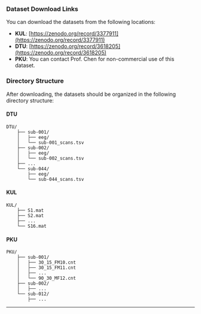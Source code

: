 ### Dataset Download Links

You can download the datasets from the following locations:

- **KUL**: [https://zenodo.org/record/3377911](https://zenodo.org/record/3377911)
- **DTU**: [https://zenodo.org/record/3618205](https://zenodo.org/record/3618205)
- **PKU**: You can contact Prof. Chen for non-commercial use of this dataset.

### Directory Structure

After downloading, the datasets should be organized in the following directory structure:

#### DTU
```
DTU/
    ├── sub-001/
    │   ├── eeg/
    │   └── sub-001_scans.tsv
    ├── sub-002/
    │   ├── eeg/
    │   └── sub-002_scans.tsv
    ├── ...
    └── sub-044/
        ├── eeg/
        └── sub-044_scans.tsv
```

#### KUL
```
KUL/
    ├── S1.mat
    ├── S2.mat
    ├── ...
    └── S16.mat
```

#### PKU
```
PKU/
    ├── sub-001/
    │   ├── 30_15_FM10.cnt
    │   ├── 30_15_FM11.cnt
    │   ├── ...
    │   └── 90_30_MF12.cnt
    ├── sub-002/
    │   ├── ...
    └── sub-012/
        ├── ...
```

---
